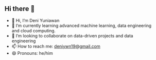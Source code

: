 ## Hi there 👋
- 👋 Hi, I’m Deni Yuniawan
- 🌱 I’m currently learning advanced machine learning, data engineering and cloud computing.
- 👯 I’m looking to collaborate on data-driven projects and data engineering
- 📫 How to reach me: deniywn19@gmail.com
- 😄 Pronouns: he/him
<!--guide-->

